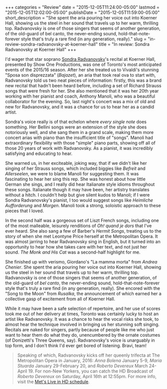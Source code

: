 +++
categories = "Review"
date = "2015-12-05T11:24:00-05:00"
lastmod = "2015-12-05T12:02:00-05:00"
publishDate = "2015-12-05T11:59:00-05:00"
short_description = "She spent the aria pouring her voice out into Koerner Hall, showing us the steel in her sound that travels up to her warm, thrilling top. Radvanovsky is one of those singers that seems of another generation, of the old-guard of bel canto, the never-ending sound, hold-that-note-forever style that's truly a rare find (in any generation, really)."
slug = "in-review-sondra-radvanovsky-at-koerner-hall"
title = "In review: Sondra Radvanovsky at Koerner Hall"
+++

I'd wager that star soprano [Sondra Radvanovsky](/scene/people/sondra-radvanovsky/)'s recital at Koerner Hall, presented by Show One Productions, was one of Toronto's most anticipated events of the 2015/16 season. After her she treated us to Vivaldi's stunning "Sposa son disprezzata" (*Bajazet*), an aria that took real ova to start with, Radvanovsky told us two neat pieces of information: firstly, this was a brand new recital that hadn't been heard before, including a set of Richard Strauss songs that were fresh for her. She also mentioned that it was her 20th year working with her pianist and coach, Anthony Manoli, who was a beautiful collaborator for the evening. So, last night's concert was a mix of old and new for Radvanovsky, and it was a chance for us to hear her as a candid artist.

Sondra's voice really is of that echelon where *every single note* does something. Her Bellini songs were an extension of the style she does notoriously well, and she sang them in a grand scale, making them more concert arias with piano than the insufficient title of "songs". Manoli had extraordinary flexibility with those "simple" piano parts, showing off all of those 20 years of work with Radvanovsky. As a pianist, it was incredibly satisfying and educating to hear.

She warned us, in her exciteable, joking way, that if we didn't like her singing of her Strauss songs, which included biggies like *Befreit* and *Allerseelen*, we were to blame Manoli for suggesting them. It was fascinating to hear her sing this rep. She was honest about how little German she sings, and I really did hear Italianate style idioms throughout these songs. Italianate though it may have been, her artistry translates without a hitch. I couldn't help but give silent kudos to Manoli; if I were Sondra Radvanovsky's pianist, I too would suggest songs like *Heimliche Aufforderung* and *Morgen*. Manoli took a strong, soloistic approach to these pieces that I loved.

In the second half was a gorgeous set of Liszt French songs, including one of the most malleable, leisurely renditions of *Oh! quand je dors* that I've ever heard. She also sang a few of Barber's *Hermit Songs*, treating us to the story of when she met Leontyne Price herself at the Metropolitan Opera. It was almost jarring to hear Radvanovsky sing in English, but it turned into an opportunity to hear how she takes care with her text, and not just her sound. *The Monk and His Cat* was a second-half highlight for me.

She finished up with verismo, Giordano's "La mamma morta" from *Andrea Chenier*. She spent the aria pouring her voice out into Koerner Hall, showing us the steel in her sound that travels up to her warm, thrilling top. Radvanovsky is one of those singers that seems of another generation, of the old-guard of *bel canto*, the never-ending sound, hold-that-note-forever style that's truly a rare find (in any generation, really). She encored with the "Song to the Moon" from *Rusalka*, the announcement of which earned her a collective gasp of excitement from all of Koerner Hall.

While it may have been a safe selection of repertoire, and her use of scores took me out of her delivery at times, Toronto was certainly lucky to host an artist like Radvanovsky. It was a chance to hear the vocal risks she took, to almost hear the technique involved in bringing us her stunning soft singing. Recitals are naked for singers, partly because of people like me who just want to hear them do what they do, unencumbered by the ornate costumes (of Donizetti's Three Queens, say). Radvanovsky's voice is unarguably in top form, and I don't think I'd ever get bored of listening. Bravi, team!

>Speaking of which, Radvanovsky kicks off her queenly trifecta at The Metropolitan Opera in January, 2016: *Anna Bolena* January 5-9, *Maria Stuarda* January 29-February 20, and *Roberto Devereux* March 24-April 19. For non-New Yorkers, you can catch the HD Broadcast of *Roberto Devereux* on Saturday, April 16th at 12:55pm. For more info, visit the [Met's Live in HD schedule](http://www.metopera.org/Season/In-Cinemas/?gclid=CjwKEAiAs4qzBRD4l-2w7qOoqEMSJABauikXWd2kcVxOA08uw2do8_GVs9O299JnQ6bKlOh1lV-CARoCOCTw_wcB).
